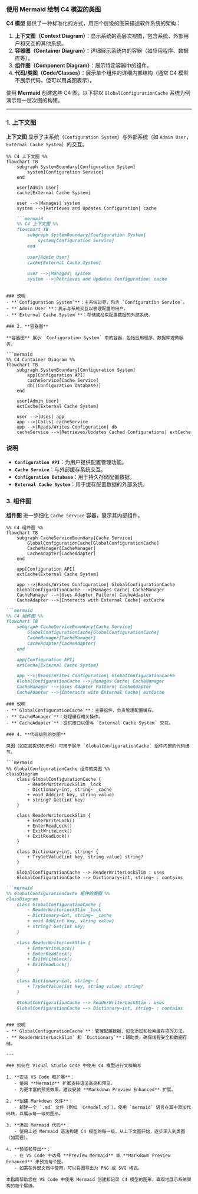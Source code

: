### 使用 Mermaid 绘制 C4 模型的类图

**C4 模型** 提供了一种标准化的方式，用四个层级的图来描述软件系统的架构：

1. **上下文图（Context Diagram）**：显示系统的高层次视图，包含系统、外部用户和交互的其他系统。
2. **容器图（Container Diagram）**：详细展示系统内的容器（如应用程序、数据库等）。
3. **组件图（Component Diagram）**：展示特定容器中的组件。
4. **代码/类图（Code/Classes）**：展示单个组件的详细内部结构（通常 C4 模型不展示代码，但可以用类图表示）。

使用 **Mermaid** 创建这些 C4 图，以下将以 `GlobalConfigurationCache` 系统为例演示每一层次图的构建。

---

### 1. **上下文图**

**上下文图** 显示了主系统（`Configuration System`）与外部系统（如 `Admin User`，`External Cache System`）的交互。

```mermaid
%% C4 上下文图 %%
flowchart TB
    subgraph SystemBoundary[Configuration System]
        system[Configuration Service]
    end

    user[Admin User]
    cache[External Cache System]

    user -->|Manages| system
    system -->|Retrieves and Updates Configuration| cache
```

```markdown
    ```mermaid
    %% C4 上下文图 %%
    flowchart TB
        subgraph SystemBoundary[Configuration System]
            system[Configuration Service]
        end
    
        user[Admin User]
        cache[External Cache System]
    
        user -->|Manages| system
        system -->|Retrieves and Updates Configuration| cache
```
```

### 说明
- **`Configuration System`**：主系统边界，包含 `Configuration Service`。
- **`Admin User`**：表示与系统交互以管理配置的用户。
- **`External Cache System`**：存储或检索配置数据的外部系统。

### 2. **容器图**

**容器图** 展示 `Configuration System` 中的容器，包括应用程序、数据库或微服务。

```mermaid
%% C4 Container Diagram %%
flowchart TB
    subgraph SystemBoundary[Configuration System]
        app[Configuration API]
        cacheService[Cache Service]
        db[(Configuration Database)]
    end

    user[Admin User]
    extCache[External Cache System]

    user -->|Uses| app
    app -->|Calls| cacheService
    app -->|Reads/Writes Configuration| db
    cacheService -->|Retrieves/Updates Cached Configurations| extCache
```


### 说明
- **`Configuration API`**：为用户提供配置管理功能。
- **`Cache Service`**：与外部缓存系统交互。
- **`Configuration Database`**：用于持久存储配置数据。
- **`External Cache System`**：用于缓存配置数据的外部系统。

### 3. **组件图**

**组件图** 进一步细化 `Cache Service` 容器，展示其内部组件。

```mermaid
%% C4 组件图 %%
flowchart TB
    subgraph CacheServiceBoundary[Cache Service]
        GlobalConfigurationCache[GlobalConfigurationCache]
        CacheManager[CacheManager]
        CacheAdapter[CacheAdapter]
    end

    app[Configuration API]
    extCache[External Cache System]

    app -->|Reads/Writes Configuration| GlobalConfigurationCache
    GlobalConfigurationCache -->|Manages Cache| CacheManager
    CacheManager -->|Uses Adapter Pattern| CacheAdapter
    CacheAdapter -->|Interacts with External Cache| extCache
```

```markdown
```mermaid
%% C4 组件图 %%
flowchart TB
    subgraph CacheServiceBoundary[Cache Service]
        GlobalConfigurationCache[GlobalConfigurationCache]
        CacheManager[CacheManager]
        CacheAdapter[CacheAdapter]
    end

    app[Configuration API]
    extCache[External Cache System]

    app -->|Reads/Writes Configuration| GlobalConfigurationCache
    GlobalConfigurationCache -->|Manages Cache| CacheManager
    CacheManager -->|Uses Adapter Pattern| CacheAdapter
    CacheAdapter -->|Interacts with External Cache| extCache
```
```
### 说明
- **`GlobalConfigurationCache`**：主要组件，负责管理配置缓存。
- **`CacheManager`**：处理缓存相关操作。
- **`CacheAdapter`**：提供接口以便与 `External Cache System` 交互。

### 4. **代码级别的类图**

类图（如之前提供的示例）可用于展示 `GlobalConfigurationCache` 组件内部的代码细节。

```mermaid
%% GlobalConfigurationCache 组件的类图 %%
classDiagram
    class GlobalConfigurationCache {
        - ReaderWriterLockSlim _lock
        - Dictionary~int, string~ _cache
        + void Add(int key, string value)
        + string? Get(int key)
    }

    class ReaderWriterLockSlim {
        + EnterWriteLock()
        + EnterReadLock()
        + ExitWriteLock()
        + ExitReadLock()
    }

    class Dictionary~int, string~ {
        + TryGetValue(int key, string value) string?
    }

    GlobalConfigurationCache --> ReaderWriterLockSlim : uses
    GlobalConfigurationCache --> Dictionary~int, string~ : contains
```

```markdown
```mermaid
%% GlobalConfigurationCache 组件的类图 %%
classDiagram
    class GlobalConfigurationCache {
        - ReaderWriterLockSlim _lock
        - Dictionary~int, string~ _cache
        + void Add(int key, string value)
        + string? Get(int key)
    }

    class ReaderWriterLockSlim {
        + EnterWriteLock()
        + EnterReadLock()
        + ExitWriteLock()
        + ExitReadLock()
    }

    class Dictionary~int, string~ {
        + TryGetValue(int key, string value) string?
    }

    GlobalConfigurationCache --> ReaderWriterLockSlim : uses
    GlobalConfigurationCache --> Dictionary~int, string~ : contains
```
```

### 说明
- **`GlobalConfigurationCache`**：管理配置数据，包含添加和检索缓存项的方法。
- **`ReaderWriterLockSlim` 和 `Dictionary`**：辅助类，确保线程安全和数据存储。

---

### 如何在 Visual Studio Code 中使用 C4 模型进行文档编写

1. **安装 VS Code 和扩展**：
   - 使用 **Mermaid** 扩展支持语法高亮和预览。
   - 为更丰富的预览效果，建议安装 **Markdown Preview Enhanced** 扩展。

2. **创建 Markdown 文件**：
   - 新建一个 `.md` 文件（例如 `C4Model.md`），使用 `mermaid` 语言在其中添加代码块，以展示每一级的图形。

3. **添加 Mermaid 代码**：
   - 使用上述 Mermaid 语法构建 C4 模型的每一级，从上下文图开始，逐步深入到类图（如需要）。

4. **预览和导出**：
   - 在 VS Code 中选择 **Preview Mermaid** 或 **Markdown Preview Enhanced** 来预览每个图。
   - 如需在外部文档中使用，可以将图导出为 PNG 或 SVG 格式。

本指南帮助您在 VS Code 中使用 Mermaid 创建和记录 C4 模型的图形，直观地展示系统架构的每个层级。
